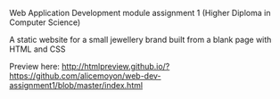Web Application Development module assignment 1 (Higher Diploma in Computer Science)

A static website for a small jewellery brand built from a blank page with HTML and CSS

Preview here: http://htmlpreview.github.io/?https://github.com/alicemoyon/web-dev-assignment1/blob/master/index.html
